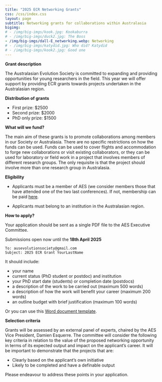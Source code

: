 ```yaml
---
title: "2025 ECR Networking Grants"
css: /css/index.css
layout: page
subtitle: Networking grants for collaborations within Australasia
bigimg:
# - /img/big-imgs/kook.jpg: Kookaburra
# - /img/big-imgs/duck2.jpg: The Boss
- /img/big-imgs/dall-E_networking.webp: Networking
# - /img/big-imgs/katydid.jpg: Who did? Katydid
# - /img/big-imgs/kook2.jpg: Good one
---
```


**Grant description**
 
The Australasian Evolution Society is committed to expanding and providing opportunities for young researchers in the field. This year we will offer support by providing ECR grants towards projects undertaken in the Australasian region.  

**Distribution of grants**

- First prize: $2500  
- Second prize: $2000  
- PhD only prize: $1500  


**What will we fund?**

The main aim of these grants is to promote collaborations among members in our Society or Australasia. There are no specific restrictions on how the funds can be used. Funds can be used to cover flights and accommodation to forge new collaborations or visit existing collaborators, or they can be used for laboratory or field work in a project that involves members of different research groups. The only requisite is that the project should involve more than one research group in Australasia.  


**Eligibility**

- Applicants must be a member of AES (we consider members those that have attended one of the two last conferences). If not, membership can be paid [here](https://aes.corsizio.com/c/623ce1d83b5782883219ce9a). 

- Applicants must belong to an institution in the Australasian region.

**How to apply?**
 
Your application should be sent as a single PDF file to the AES Executive Committee. 

Submissions open now until the **18th April 2025**

```
To: ausevolutionsociety@gmail.com
Subject: 2025 ECR Grant YourLastName 
```


It should include:
- your name
- current status (PhD student or postdoc) and institution
- your PhD start date (students) or completion date (postdocs)
- a description of the work to be carried out (maximum 500 words)
- a description of how the work will benefit your career (maximum 200 words)
- an outline budget with brief justification (maximum 100 words)

Or you can use this [Word document template](https://github.com/ausevo/ausevo.github.io/blob/master/docs/2025/2025_ECR_Grant_Example.docx?raw=true).  

**Selection criteria**
 
Grants will be assessed by an external panel of experts, chaired by the AES Vice President, Damien Esquerre. The committee will consider the following key criteria in relation to the value of the proposed networking opportunity in terms of its expected output and impact on the applicant’s career. It will be important to demonstrate that the projects that are:

- Clearly based on the applicant’s own initiative  
- Likely to be completed and have a definable output  

Please endeavour to address these points in your application.  

